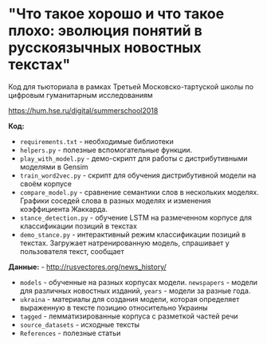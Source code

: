 # "Что такое хорошо и что такое плохо: эволюция понятий в русскоязычных новостных текстах"

Код для тьюториала в рамках Третьей Московско-тартуской школы по цифровым гуманитарным исследованиям

https://hum.hse.ru/digital/summerschool2018 

**Код:**

- `requirements.txt` - необходимые библиотеки
- `helpers.py` - полезные вспомогательные функции.
- `play_with_model.py` - демо-скрипт для работы с дистрибутивными моделями в Gensim
- `train_word2vec.py` - скрипт для обучения дистрибутивной модели на своём корпусе
- `compare_model.py` - сравнение семантики слов в нескольких моделях. Графики соседей слова в разных моделях и изменения коэффициента Жаккарда.
- `stance_detection.py` - обучение LSTM на размеченном корпусе для классификации позиций в текстах
- `demo_stance.py` - интерактивный режим классификации позиций в текстах. Загружает натренированную модель, спрашивает у пользователя текст, сообщает

**Данные:** - http://rusvectores.org/news_history/
- `models` - обученные на разных корпусах модели. `newspapers` - модели для различных новостных изданий, `years` - модели за разные года.
- `ukraina` - материалы для создания модели, которая определяет выраженную в тексте позицию относительно Украины
- `tagged` - лемматизированные корпуса с разметкой частей речи
- `source_datasets` - исходные тексты
- `References` - полезные статьи
